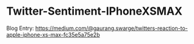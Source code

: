 # Twitter-Sentiment-IPhoneXSMAX

Blog Entry: https://medium.com/@gaurang.swarge/twitters-reaction-to-apple-iphone-xs-max-fc35e5a75e2b
